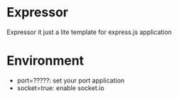 # Expressor

Expressor it just a lite template for express.js application

# Environment

- port=?????: set your port application
- socket=true: enable socket.io
